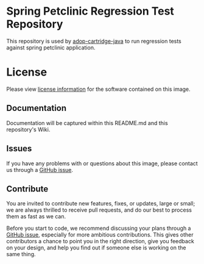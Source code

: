 # Spring Petclinic Regression Test Repository

This repository is used by [adop-cartridge-java](https://github.com/Accenture/adop-cartridge-java) to run regression tests against spring petclinic application.

# License
Please view [license information](LICENSE.md) for the software contained on this image.

## Documentation
Documentation will be captured within this README.md and this repository's Wiki.

## Issues
If you have any problems with or questions about this image, please contact us through a [GitHub issue](https://github.com/Accenture/spring-petclinic-regression-tests/issues).

## Contribute
You are invited to contribute new features, fixes, or updates, large or small; we are always thrilled to receive pull requests, and do our best to process them as fast as we can.

Before you start to code, we recommend discussing your plans through a [GitHub issue](https://github.com/Accenture/spring-petclinic-regression-tests/issues), especially for more ambitious contributions. This gives other contributors a chance to point you in the right direction, give you feedback on your design, and help you find out if someone else is working on the same thing.
